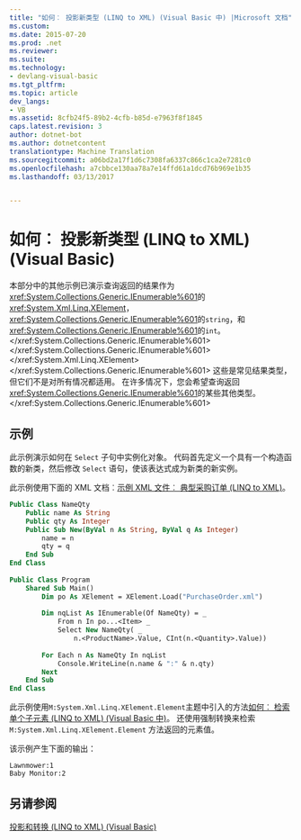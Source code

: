 ```yaml
---
title: "如何︰ 投影新类型 (LINQ to XML) (Visual Basic 中) |Microsoft 文档"
ms.custom: 
ms.date: 2015-07-20
ms.prod: .net
ms.reviewer: 
ms.suite: 
ms.technology:
- devlang-visual-basic
ms.tgt_pltfrm: 
ms.topic: article
dev_langs:
- VB
ms.assetid: 8cfb24f5-89b2-4cfb-b85d-e7963f8f1845
caps.latest.revision: 3
author: dotnet-bot
ms.author: dotnetcontent
translationtype: Machine Translation
ms.sourcegitcommit: a06bd2a17f1d6c7308fa6337c866c1ca2e7281c0
ms.openlocfilehash: a7cbbce130aa78a7e14ffd61a1dcd76b969e1b35
ms.lasthandoff: 03/13/2017


---
```

# <a name="how-to-project-a-new-type-linq-to-xml-visual-basic"></a>如何︰ 投影新类型 (LINQ to XML) (Visual Basic)
本部分中的其他示例已演示查询返回的结果作为<xref:System.Collections.Generic.IEnumerable%601>的<xref:System.Xml.Linq.XElement>，<xref:System.Collections.Generic.IEnumerable%601>的`string`，和<xref:System.Collections.Generic.IEnumerable%601>的`int`。</xref:System.Collections.Generic.IEnumerable%601> </xref:System.Collections.Generic.IEnumerable%601> </xref:System.Xml.Linq.XElement> </xref:System.Collections.Generic.IEnumerable%601> 这些是常见结果类型，但它们不是对所有情况都适用。 在许多情况下，您会希望查询返回<xref:System.Collections.Generic.IEnumerable%601>的某些其他类型。</xref:System.Collections.Generic.IEnumerable%601>  
  
## <a name="example"></a>示例  
 此示例演示如何在 `Select` 子句中实例化对象。 代码首先定义一个具有一个构造函数的新类，然后修改 `Select` 语句，使该表达式成为新类的新实例。  
  
 此示例使用下面的 XML 文档︰[示例 XML 文件︰ 典型采购订单 (LINQ to XML)](../../../../visual-basic/programming-guide/concepts/linq/sample-xml-file-typical-purchase-order-linq-to-xml.md)。  
  
```vb  
Public Class NameQty  
    Public name As String  
    Public qty As Integer  
    Public Sub New(ByVal n As String, ByVal q As Integer)  
        name = n  
        qty = q  
    End Sub  
End Class  
  
Public Class Program  
    Shared Sub Main()  
        Dim po As XElement = XElement.Load("PurchaseOrder.xml")  
  
        Dim nqList As IEnumerable(Of NameQty) = _  
            From n In po...<Item> _  
            Select New NameQty( _  
                n.<ProductName>.Value, CInt(n.<Quantity>.Value))  
  
        For Each n As NameQty In nqList  
            Console.WriteLine(n.name & ":" & n.qty)  
        Next  
    End Sub  
End Class  
```  
  
 此示例使用`M:System.Xml.Linq.XElement.Element`主题中引入的方法[如何︰ 检索单个子元素 (LINQ to XML) (Visual Basic 中)](../../../../visual-basic/programming-guide/concepts/linq/how-to-retrieve-a-single-child-element-linq-to-xml.md)。 还使用强制转换来检索 `M:System.Xml.Linq.XElement.Element` 方法返回的元素值。  
  
 该示例产生下面的输出：  
  
```  
Lawnmower:1  
Baby Monitor:2  
```  
  
## <a name="see-also"></a>另请参阅  
 [投影和转换 (LINQ to XML) (Visual Basic)](../../../../visual-basic/programming-guide/concepts/linq/projections-and-transformations-linq-to-xml.md)

